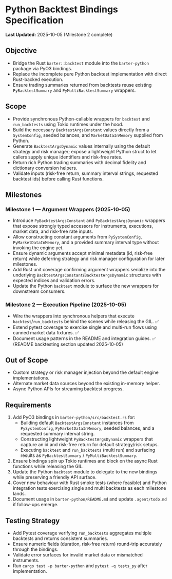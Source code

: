 # Python Backtest Bindings Specification

**Last Updated:** 2025-10-05 (Milestone 2 complete)

## Objective
- Bridge the Rust `barter::backtest` module into the `barter-python` package via PyO3 bindings.
- Replace the incomplete pure Python backtest implementation with direct Rust-backed execution.
- Ensure trading summaries returned from backtests reuse existing `PyBacktestSummary` and `PyMultiBacktestSummary` wrappers.

## Scope
- Provide synchronous Python-callable wrappers for `backtest` and `run_backtests` using Tokio runtimes under the hood.
- Build the necessary `BacktestArgsConstant` values directly from a `SystemConfig`, seeded balances, and `MarketDataInMemory` supplied from Python.
- Generate `BacktestArgsDynamic` values internally using the default strategy and risk manager; expose a lightweight Python struct to let callers supply unique identifiers and risk-free rates.
- Return rich Python trading summaries with decimal fidelity and dictionary conversion helpers.
- Validate inputs (risk-free return, summary interval strings, requested backtest ids) before calling Rust functions.

## Milestones

### Milestone 1 — Argument Wrappers (2025-10-05)
- Introduce `PyBacktestArgsConstant` and `PyBacktestArgsDynamic` wrappers that expose strongly typed accessors for instruments, executions, market data, and risk-free rate inputs.
- Allow constructing constant arguments from `PySystemConfig`, `PyMarketDataInMemory`, and a provided summary interval type without invoking the engine yet.
- Ensure dynamic arguments accept minimal metadata (id, risk-free return) while deferring strategy and risk manager configuration for later milestones.
- Add Rust unit coverage confirming argument wrappers serialize into the underlying `BacktestArgsConstant`/`BacktestArgsDynamic` structures with expected indices and validation errors.
- Update the Python `backtest` module to surface the new wrappers for downstream consumers.

### Milestone 2 — Execution Pipeline (2025-10-05)
- Wire the wrappers into synchronous helpers that execute `backtest`/`run_backtests` behind the scenes while releasing the GIL. ✅
- Extend pytest coverage to exercise single and multi-run flows using canned market data fixtures. ✅
- Document usage patterns in the README and integration guides. ✅ (README backtesting section updated 2025-10-05)

## Out of Scope
- Custom strategy or risk manager injection beyond the default engine implementations.
- Alternate market data sources beyond the existing in-memory helper.
- Async Python APIs for streaming backtest progress.

## Requirements
1. Add PyO3 bindings in `barter-python/src/backtest.rs` for:
   - Building default `BacktestArgsConstant` instances from `PySystemConfig`, `PyMarketDataInMemory`, seeded balances, and a requested summary interval string.
   - Constructing lightweight `PyBacktestArgsDynamic` wrappers that capture an id and risk-free return for default strategy/risk setups.
   - Executing `backtest` and `run_backtests` (multi run) and surfacing results as `PyBacktestSummary` / `PyMultiBacktestSummary`.
2. Ensure bindings spin up Tokio runtimes and block on the async Rust functions while releasing the GIL.
3. Update the Python `backtest` module to delegate to the new bindings while preserving a friendly API surface.
4. Cover new behaviour with Rust smoke tests (where feasible) and Python integration tests exercising single and multi backtests as each milestone lands.
5. Document usage in `barter-python/README.md` and update `.agent/todo.md` if follow-ups emerge.

## Testing Strategy
- Add Pytest coverage verifying `run_backtests` aggregates multiple backtests and returns consistent summaries.
- Ensure numeric fields (duration, risk-free return) round-trip accurately through the bindings.
- Validate error surfaces for invalid market data or mismatched instruments.
- Run `cargo test -p barter-python` and `pytest -q tests_py` after implementation.
